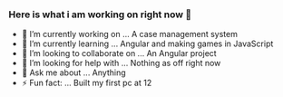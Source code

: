 ### Here is what i am working on right now 👋


- 🔭 I’m currently working on  ... A case management system
- 🌱 I’m currently learning  ... Angular and making games in JavaScript
- 👯 I’m looking to collaborate on ...  An Angular project
- 🤔 I’m looking for help with ... Nothing as off right now
- 💬 Ask me about ... Anything
- ⚡ Fun fact: ... Built my first pc at 12

